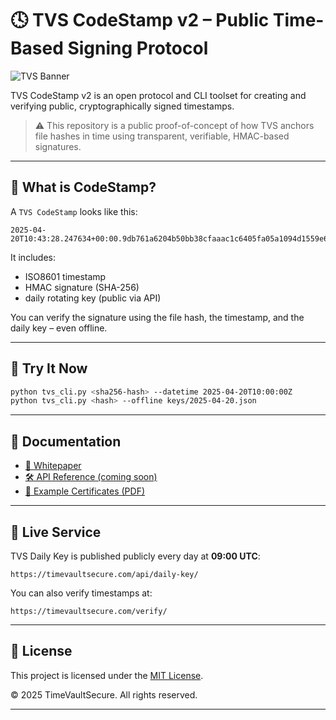 # 🕓 TVS CodeStamp v2 – Public Time-Based Signing Protocol

![TVS Banner](https://github.com/TimeVaultSecure/assets/blob/main/tvs_codestamp_banner.png)

TVS CodeStamp v2 is an open protocol and CLI toolset for creating and verifying public, cryptographically signed timestamps.

> ⚠️ This repository is a public proof-of-concept of how TVS anchors file hashes in time using transparent, verifiable, HMAC-based signatures.

---

## 🔐 What is CodeStamp?

A `TVS CodeStamp` looks like this:

```
2025-04-20T10:43:28.247634+00:00.9db761a6204b50bb38cfaaac1c6405fa05a1094d1559e69c6ce8c0a5471c3787
```

It includes:
- ISO8601 timestamp
- HMAC signature (SHA-256)
- daily rotating key (public via API)

You can verify the signature using the file hash, the timestamp, and the daily key – even offline.

---

## 🚀 Try It Now

```bash
python tvs_cli.py <sha256-hash> --datetime 2025-04-20T10:00:00Z
python tvs_cli.py <hash> --offline keys/2025-04-20.json
```

---

## 📘 Documentation

- [📄 Whitepaper](https://timevaultsecure.com/whitepaper/)
- [🛠 API Reference (coming soon)]()
- [📂 Example Certificates (PDF)](./examples/)

---

## 📡 Live Service

TVS Daily Key is published publicly every day at **09:00 UTC**:

```
https://timevaultsecure.com/api/daily-key/
```

You can also verify timestamps at:

```
https://timevaultsecure.com/verify/
```

---

## 📄 License

This project is licensed under the [MIT License](./LICENSE).

© 2025 TimeVaultSecure. All rights reserved.

---
